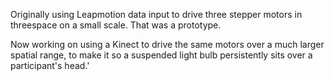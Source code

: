 Originally using Leapmotion data input to drive three stepper motors in threespace on a small scale. That was a prototype.

Now working on using a Kinect to drive the same motors over a much larger spatial range, to make it so a suspended light bulb persistently sits over a participant's head.'